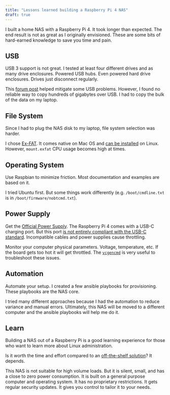 ```yaml
---
title: "Lessons learned building a Raspberry Pi 4 NAS"
draft: true
---
```


I built a home NAS with a Raspberry Pi 4. It took longer than expected. The end result is not as great as I originally envisioned. These are some bits of hard-earned knowledge to save you time and pain.  

## USB  

USB 3 support is not great. I tested at least four different drives and as many drive enclosures. Powered USB hubs. Even powered hard drive enclosures. Drives just disconnect regularly.  

This [forum post](https://www.raspberrypi.org/forums/viewtopic.php?f=28&t=245931) helped mitigate some USB problems. However, I found no reliable way to copy hundreds of gigabytes over USB. I had to copy the bulk of the data on my laptop.  

## File System  

Since I had to plug the NAS disk to my laptop, file system selection was harder.  

I chose [Ex-FAT](https://en.wikipedia.org/wiki/ExFAT). It comes native on Mac OS and [can be installed](https://pimylifeup.com/raspberry-pi-exfat/) on Linux. However, `mount.exfat` CPU usage becomes high at times.  

## Operating System  

Use Raspbian to minimize friction. Most documentation and examples are based on it.  

I tried Ubuntu first. But some things work differently (e.g. `/boot/cmdline.txt` is in `/boot/firmware/nobtcmd.txt`).  

## Power Supply  

Get the [Official Power Supply](https://amzn.to/3b2OsVn). The Raspberry Pi 4 comes with a USB-C charging port. But this port [is not entirely compliant with the USB-C standard](https://arstechnica.com/gadgets/2019/07/raspberry-pi-4-uses-incorrect-usb-c-design-wont-work-with-some-chargers/). Incompatible cables and power supplies cause throttling.  

Monitor your computer physical parameters. Voltage, temperature, etc. If the board gets too hot it will get throttled. The [`vcgencmd`](https://www.raspberrypi.org/documentation/raspbian/applications/vcgencmd.md) is very useful to troubleshoot these issues.  

## Automation  

Automate your setup. I created a few ansible playbooks for provisioning. These playbooks are the NAS core.  

I tried many different approaches because I had the automation to reduce variance and manual errors. Ultimately, this NAS will be moved to a different computer and the ansible playbooks will help me do it.  

## Learn  

Building a NAS out of a Raspberry Pi is a good learning experience for those who want to learn more about Linux administration.  

Is it worth the time and effort compared to an [off-the-shelf solution](https://amzn.to/2WoHfcQ)? It depends.  

This NAS is not suitable for high volume loads. But it is silent, small, and has a close to zero power consumption. It is built on a general purpose computer and operating system. It has no proprietary restrictions. It gets regular security updates. It gives you control to tailor it to your needs.
